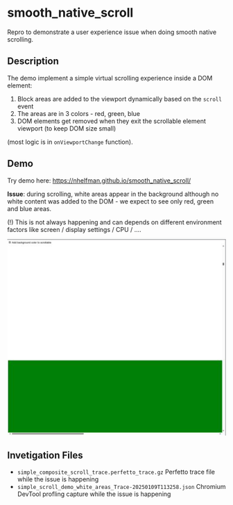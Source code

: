 # smooth_native_scroll
Repro to demonstrate a user experience issue when doing smooth native scrolling. 

## Description
The demo implement a simple virtual scrolling experience inside a DOM element:
1. Block areas are added to the viewport dynamically based on the `scroll` event
2. The areas are in 3 colors - red, green, blue
3. DOM elements get removed when they exit the scrollable element viewport (to keep DOM size small)

(most logic is in `onViewportChange` function).

## Demo
Try demo here: https://nhelfman.github.io/smooth_native_scroll/

**Issue**: during scrolling, white areas appear in the background although no white content was added to the DOM - we expect to see only red, green and blue areas.

(!) This is not always happening and can depends on different environment factors like screen / display settings / CPU / ....

![alt text](image.png)

## Invetigation Files
- `simple_composite_scroll_trace.perfetto_trace.gz`
  Perfetto trace file while the issue is happening
- `simple_scroll_demo_white_areas_Trace-20250109T113258.json`
  Chromium DevTool profling capture while the issue is happening